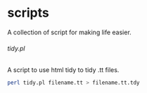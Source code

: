 scripts
=======

A collection of script for making life easier.

###### tidy.pl

A script to use html tidy to tidy .tt files.

```sh
perl tidy.pl filename.tt > filename.tt.tdy
```

